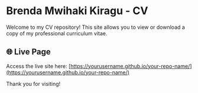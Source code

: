 # Brenda Mwihaki Kiragu - CV

Welcome to my CV repository! This site allows you to view or download a copy of my professional curriculum vitae.

## 🌐 Live Page
Access the live site here: [https://yourusername.github.io/your-repo-name/](https://yourusername.github.io/your-repo-name/)

Thank you for visiting!

